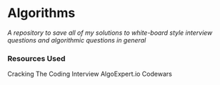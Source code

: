 # Algorithms

*A repository to save all of my solutions to white-board style interview questions and algorithmic questions in general*

### Resources Used

Cracking The Coding Interview
AlgoExpert.io
Codewars
